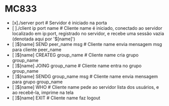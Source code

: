 # MC833

- [x]./server port                    # Servidor é iniciado na porta <port>
- [ ]./client ip port name            # Cliente name é iniciado, conectado ao servidor localizado em ip:port,
registrado no servidor, e recebe uma sessão vazia (denotada aqui por '$[name]')
- [ ]$[name] SEND peer_name msg       # Cliente name envia mensagem msg para cliente peer_name
- [ ]$[name] CREATEG group_name       # Cliente name cria grupo group_name
- [ ]$[name] JOING group_name         # Cliente name entra no grupo group_name
- [ ]$[name] SENDG group_name msg     # Cliente name envia mensagem para grupo group_name
- [ ]$[name] WHO                      # Cliente name pede ao servidor lista dos usuários, e ao recebê-la, imprime na tela
- [ ]$[name] EXIT                     # Cliente name faz logout
